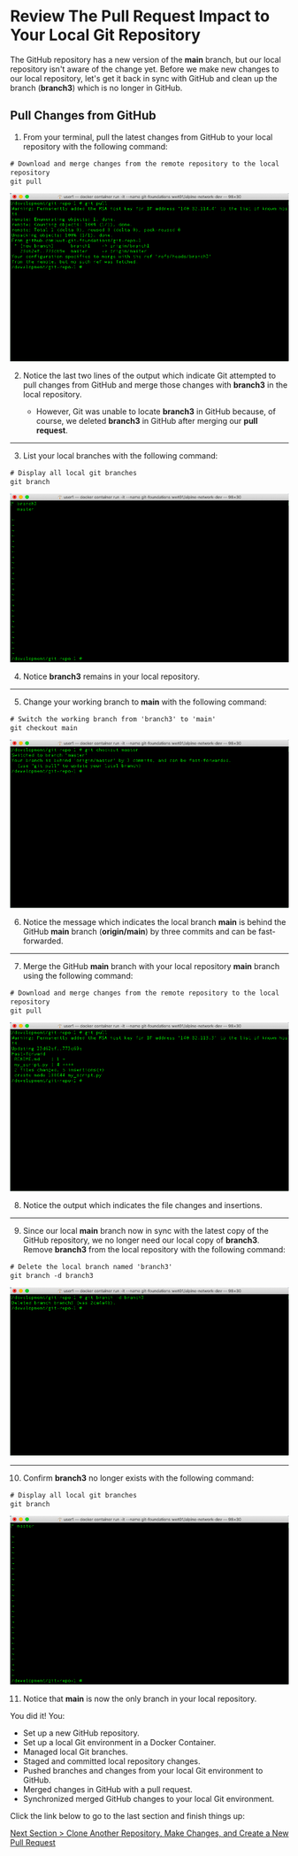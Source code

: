 # Review The Pull Request Impact to Your Local Git Repository

The GitHub repository has a new version of the **main** branch, but our local repository isn't aware of the change yet. Before we make new changes to our local repository, let's get it back in sync with GitHub and clean up the branch (**branch3**) which is no longer in GitHub.

## **Pull Changes from GitHub**

1. From your terminal, pull the latest changes from GitHub to your local repository with the following command:

```shell
# Download and merge changes from the remote repository to the local repository
git pull
```

![git-pull-branch3](../images/git-pull-branch3.png)

2. Notice the last two lines of the output which indicate Git attempted to pull changes from GitHub and merge those changes with **branch3** in the local repository.

   - However, Git was unable to locate **branch3** in GitHub because, of course, we deleted **branch3** in GitHub after merging our **pull request**.

---

3. List your local branches with the following command:

```shell
# Display all local git branches
git branch
```

![git-branch-5](../images/git-branch-5.png)

4. Notice **branch3** remains in your local repository.

---

5. Change your working branch to **main** with the following command:

```shell
# Switch the working branch from 'branch3' to 'main'
git checkout main
```

![git-checkout-main](../images/git-checkout-main.png)

6. Notice the message which indicates the local branch **main** is behind the GitHub **main** branch (**origin/main**) by three commits and can be fast-forwarded.

---

7. Merge the GitHub **main** branch with your local repository **main** branch using the following command:

```shell
# Download and merge changes from the remote repository to the local repository
git pull
```

![git-pull-main](../images/git-pull-main.png)

8. Notice the output which indicates the file changes and insertions.

---

9. Since our local **main** branch now in sync with the latest copy of the GitHub repository, we no longer need our local copy of **branch3**. Remove **branch3** from the local repository with the following command:

```shell
# Delete the local branch named 'branch3'
git branch -d branch3
```

![git-branch-d-branch3](../images/git-branch-d-branch3.png)

---

10. Confirm **branch3** no longer exists with the following command:

```shell
# Display all local git branches
git branch
```

![git-branch-7](../images/git-branch-7.png)

11. Notice that **main** is now the only branch in your local repository.

You did it! You:

- Set up a new GitHub repository.
- Set up a local Git environment in a Docker Container.
- Managed local Git branches.
- Staged and committed local repository changes.
- Pushed branches and changes from your local Git environment to GitHub.
- Merged changes in GitHub with a pull request.
- Synchronized merged GitHub changes to your local Git environment.

Click the link below to go to the last section and finish things up:

[Next Section > Clone Another Repository, Make Changes, and Create a New Pull Request](section_13.md "Clone Another Repository, Make Changes, and Create a New Pull Request")
